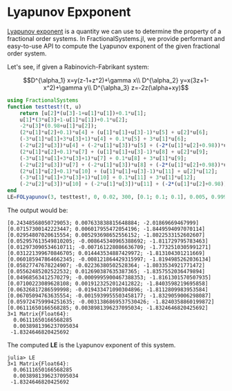# Lyapunov Epxponent

[Lyapunov exponent](https://en.wikipedia.org/wiki/Lyapunov_exponent) is a quantity we can use to determine the property of a fractional order systems. In  FractionalSystems.jl, we provide performant and easy-to-use API to compute the Lyapunov exponent of the given fractional order system.


Let's see, if given a Rabinovich-Fabrikant system:

```math
D^{\alpha_1} x=y(z-1+z^2)+\gamma x\\
D^{\alpha_2} y=x(3z+1-x^2)+\gamma y\\
D^{\alpha_3} z=-2z(\alpha+xy)
```

```julia
using FractionalSystems
function testtest!(t, u)
    return [u[2]*(u[3]-1+u[1]*u[1])+0.1*u[1];
    u[1]*(3*u[3]+1-u[1]*u[1])+0.1*u[2];
    -2*u[3]*(0.98+u[1]*u[2]);
    (2*u[1]*u[2]+0.1)*u[4] + (u[1]*u[1]+u[3]-1)*u[5] + u[2]*u[6];
    (-3*u[1]*u[1]+3*u[3]+1)*u[4] + 0.1*u[5] + 3*u[1]*u[6];
    (-2*u[2]*u[3])*u[4] + (-2*u[1]*u[3])*u[5] + (-2*(u[1]*u[2]+0.98))*u[6];
    (2*u[1]*u[2]+0.1)*u[7] + (u[1]*u[1]+u[3]-1)*u[8] + u[2]*u[9];
    (-3*u[1]*u[1]+3*u[3]+1)*u[7] + 0.1*u[8] + 3*u[1]*u[9];
    (-2*u[2]*u[3])*u[7] + (-2*u[1]*u[3])*u[8] + (-2*(u[1]*u[2]+0.98))*u[9];
    (2*u[1]*u[2]+0.1)*u[10] + (u[1]*u[1]+u[3]-1)*u[11] + u[2]*u[12];
    (-3*u[1]*u[1]+3*u[3]+1)*u[10] + 0.1*u[11] + 3*u[1]*u[12];    
    (-2*u[2]*u[3])*u[10] + (-2*u[1]*u[3])*u[11] + (-2*(u[1]*u[2]+0.98))*u[12]]
end
LE=FOLyapunov(3, testtest!, 0, 0.02, 300, [0.1; 0.1; 0.1], 0.005, 0.999*ones(12), 1000)
```

The output would be:

```julia-repl
[0.24348568050729053; 0.007633838815648884; -2.01869669467999]
[0.07157300142223447; 0.006017955472054196; -1.8449594097070114]
[0.02954807020615554; 0.005293698652556152; -1.8022533152602607]
[0.052957613549810205; -0.008645340965388692; -1.811729795783463]
[0.012973090534610711; -0.007161228086636709; -1.7732510305991271]
[0.031221399670846705; 0.014443534887429972; -1.813104301211669]
[0.060185947864662345; -0.008121864429315997; -1.8194985262036134]
[0.05827747678224907; -0.02236380502528364; -1.8033534921771472]
[0.05562485202522532; 0.012690387635387365; -1.8357552036479894]
[0.04968563412570279; -0.0009995900467388353; -1.8161301570507935]
[0.07100223089628108; 0.0019123252012412822; -1.8403598219695858]
[0.06326817286599998; -0.019433471090304896; -1.8112809983953584]
[0.06705094763635554; -0.0015939955503458177; -1.8329059006298087]
[0.059724759994251635; -0.0031386869537530426; -1.8240358860199872]
[0.06111650166568285; 0.0038981396237095034; -1.8324646820425692]
3×1 Matrix{Float64}:
  0.06111650166568285
  0.0038981396237095034
 -1.8324646820425692
```

The computed **LE** is the Lyapunov exponent of this system.

```julia-repl
julia> LE
3×1 Matrix{Float64}:
  0.06111650166568285
  0.0038981396237095034
 -1.8324646820425692
```